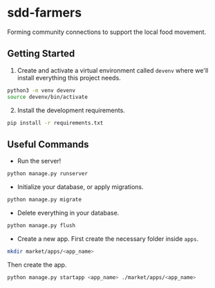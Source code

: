 # sdd-farmers
Forming community connections to support the local food movement.

## Getting Started
1. Create and activate a virtual environment called `devenv` where we'll install everything this project needs.
```bash
python3 -m venv devenv
source devenv/bin/activate
```

2. Install the development requirements.
```bash
pip install -r requirements.txt
```

## Useful Commands
* Run the server!
```bash
python manage.py runserver
```
* Initialize your database, or apply migrations.
```bash
python manage.py migrate
```
* Delete everything in your database.
```bash
python manage.py flush
```
* Create a new app.
First create the necessary folder inside `apps`.
```bash
mkdir market/apps/<app_name>
```
Then create the app.
```bash
python manage.py startapp <app_name> ./market/apps/<app_name>
```
